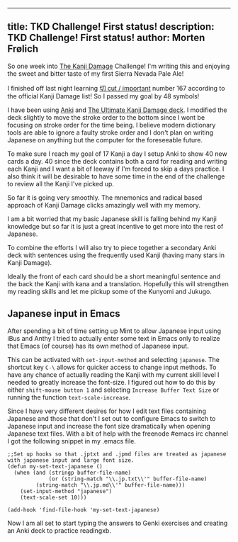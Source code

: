 ----
title: TKD Challenge! First status!
description:  TKD Challenge! First status!
author: Morten Frølich
----

So one week into [The Kanji Damage](http://http://www.kanjidamage.com) Challenge! I'm writing this and enjoying the sweet and bitter taste of my first Sierra Nevada Pale Ale!

I finished off last night learning [切 cut / important](http://www.kanjidamage.com/kanji/165-cut-important-%E5%88%87) number 167 according to the official Kanji Damage list! So I passed my goal by 48 symbols!

I have been using [Anki](http://www.ankirs.net) and [The Ultimate Kanji Damage deck](https://ankiweb.net/shared/info/748570187). I modified the deck slightly to move the stroke order to the bottom since I wont be focusing on stroke order for the time being. I believe modern dictionary tools are able to ignore a faulty stroke order and I don't plan on writing Japanese on anything but the computer for the foreseeable future.

To make sure I reach my goal of 17 Kanji a day I setup Anki to show 40 new cards a day. 40 since the deck contains both a card for reading and writing each Kanji and I want a bit of leeway if I'm forced to skip a days practice. I also think it will be desirable to have some time in the end of the challenge to review all the Kanji I've picked up.

So far it is going very smoothly. The mnemonics and radical based approach of Kanji Damage clicks amazingly well with my memory.

I am a bit worried that my basic Japanese skill is falling behind my Kanji knowledge but so far it is just a great incentive to get more into the rest of Japanese.

To combine the efforts I will also try to piece together a secondary Anki deck with sentences using the frequently used Kanji (having many stars in Kanji Damage).

Ideally the front of each card should be a short meaningful sentence and the back the Kanji with kana and a translation. Hopefully this will strengthen my reading skills and let me pickup some of the Kunyomi and Jukugo.

## Japanese input in Emacs ##
After spending a bit of time setting up Mint to allow Japanese input using iBus and Anthy I tried to actually enter some text in Emacs only to realize that Emacs (of course) has its own method of Japanese input.

This can be activated with `set-input-method` and selecting `japanese`. The shortcut key `C-\` allows for quicker access to change input methods. To have any chance of actually reading the Kanji with my current skill level I needed to greatly increase the font-size. I figured out how to do this by either `shift-mouse button 1` and selecting `Increase Buffer Text Size` or running the function `text-scale-increase`.

Since I have very different desires for how I edit text files containing Japanese and those that don't I set out to configure Emacs to switch to Japanese input and increase the font size dramatically when opening Japanese text files. With a bit of help with the freenode #emacs irc channel I got the following snippet in my .emacs file.

~~~~
;;Set up hooks so that .jptxt and .jpmd files are treated as japanese with japanese input and large font size.
(defun my-set-text-japanese ()
  (when (and (stringp buffer-file-name)
             (or (string-match "\\.jp.txt\\'" buffer-file-name)
		 (string-match "\\.jp.md\\'" buffer-file-name)))
    (set-input-method "japanese")
    (text-scale-set 10)))

(add-hook 'find-file-hook 'my-set-text-japanese)
~~~~

Now I am all set to start typing the answers to Genki exercises and creating an Anki deck to practice readingxb.
